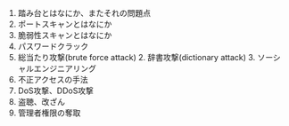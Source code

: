1. 踏み台とはなにか、またそれの問題点
2. ポートスキャンとはなにか
3. 脆弱性スキャンとはなにか
4. パスワードクラック
  1. 総当たり攻撃(brute force attack)
	2. 辞書攻撃(dictionary attack)
	3. ソーシャルエンジニアリング
5. 不正アクセスの手法
6. DoS攻撃、DDoS攻撃
7. 盗聴、改ざん
8. 管理者権限の奪取
